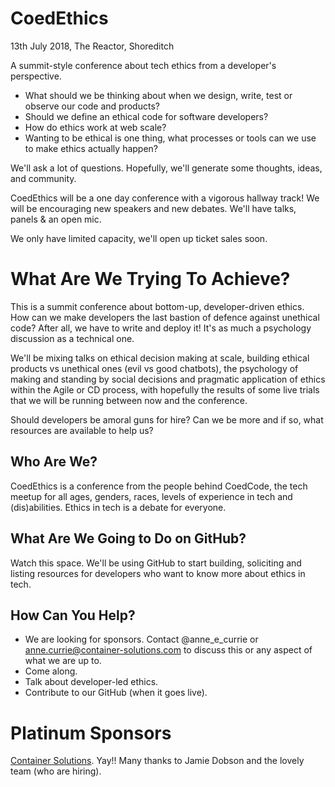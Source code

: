 # CoedEthics

13th July 2018, The Reactor, Shoreditch

A summit-style conference about tech ethics from a developer's perspective.

 - What should we be thinking about when we design, write, test or observe our code and products? 
 - Should we define an ethical code for software developers?
 - How do ethics work at web scale?
 - Wanting to be ethical is one thing, what processes or tools can we use to make ethics actually happen?

We'll ask a lot of questions. Hopefully, we'll generate some thoughts, ideas, and community.  

CoedEthics will be a one day conference with a vigorous hallway track! We will be encouraging new speakers and new debates. We'll have talks, panels & an open mic.

We only have limited capacity, we'll open up ticket sales soon.

# What Are We Trying To Achieve?
This is a summit conference about bottom-up, developer-driven ethics. How can we make developers the last bastion of defence against unethical code? After all, we have to write and deploy it! It's as much a psychology discussion as a technical one.

We'll be mixing talks on ethical decision making at scale, building ethical products vs unethical ones (evil vs good chatbots), the psychology of making and standing by social decisions and pragmatic application of ethics within the Agile or CD process, with hopefully the results of some live trials that we will be running between now and the conference. 

Should developers be amoral guns for hire? Can we be more and if so, what resources are available to help us? 

## Who Are We?
CoedEthics is a conference from the people behind CoedCode, the tech meetup for all ages, genders, races, levels of experience in tech and (dis)abilities. Ethics in tech is a debate for everyone.

## What Are We Going to Do on GitHub?
Watch this space. We'll be using GitHub to start building, soliciting and listing resources for developers who want to know more about ethics in tech.

## How Can You Help?
 - We are looking for sponsors. Contact @anne_e_currie or anne.currie@container-solutions.com to discuss this or any aspect of what we are up to.
 - Come along.
 - Talk about developer-led ethics.
 - Contribute to our GitHub (when it goes live).

# Platinum Sponsors
[Container Solutions](http://www.container-solutions.com). Yay!! Many thanks to Jamie Dobson and the lovely team (who are hiring).
